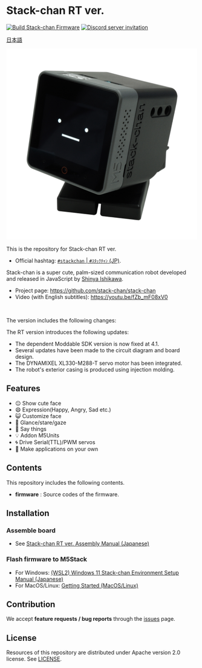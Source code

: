 # Stack-chan RT ver.

[![Build Stack-chan Firmware](https://github.com/meganetaaan/stack-chan/actions/workflows/build.yml/badge.svg)](https://github.com/meganetaaan/stack-chan/actions/workflows/build.yml)
[![Discord server invitation](https://dcbadge.vercel.app/api/server/eGhd9adnBm)](https://discord.gg/eGhd9adnBm)

[日本語](./README_ja.md)

![stackchan](./docs/images/stack-chan_main_2400x2400_350dpi_rgb.jpg)

This is the repository for Stack-chan RT ver.

* Official hashtag: [`#stackchan` | `#ｽﾀｯｸﾁｬﾝ` (JP)](https://twitter.com/search?q=%23stackchan%20OR%20%23%EF%BD%BD%EF%BE%80%EF%BD%AF%EF%BD%B8%EF%BE%81%EF%BD%AC%EF%BE%9D).


Stack-chan is a super cute, palm-sized communication robot developed and released in JavaScript by [Shinya Ishikawa](https://twitter.com/stack_chan).
* Project page: https://github.com/stack-chan/stack-chan
* Video (with English subtitles): https://youtu.be/fZb_mF08xV0

<br>

The version includes the following changes:

The RT version introduces the following updates:

* The dependent Moddable SDK version is now fixed at 4.1.
* Several updates have been made to the circuit diagram and board design.
* The DYNAMIXEL XL330-M288-T servo motor has been integrated.
* The robot's exterior casing is produced using injection molding.

## Features

* :neutral_face:     Show cute face
* :smile:            Expression(Happy, Angry, Sad etc.)
* :smiley_cat:       Customize face
* :eyes:             Glance/stare/gaze
* :speech_balloon:   Say things
* :bulb:             Addon M5Units
* :cyclone:          Drive Serial(TTL)/PWM servos
* :game_die:         Make applications on your own

## Contents

This repository includes the following contents.

* __firmware__ : Source codes of the firmware.

## Installation

### Assemble board

* See [Stack-chan RT ver. Assembly Manual (Japanese)](docs/assembly_ja.md)

### Flash firmware to M5Stack

* For Windows:  [(WSL2) Windows 11 Stack-chan Environment Setup Manual (Japanese)](firmware/docs/getting-started-wsl2_ja.md)
* For MacOS/Linux: [Getting Started (MacOS/Linux)](./firmware/docs/getting-started.md)

## Contribution

We accept __feature requests / bug reports__ through the [issues](https://github.com/rt-net/stack-chan/issues) page.

## License

Resources of this repository are distributed under Apache version 2.0 license.
See [LICENSE](./LICENSE).
